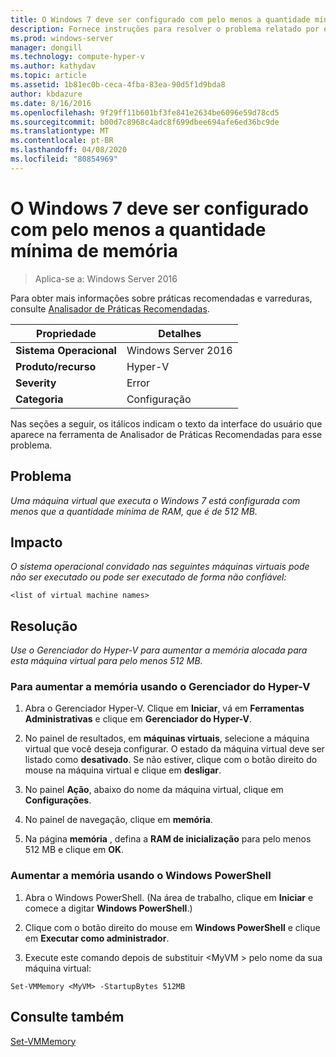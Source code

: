 ```yaml
---
title: O Windows 7 deve ser configurado com pelo menos a quantidade mínima de memória
description: Fornece instruções para resolver o problema relatado por essa regra de Analisador de Práticas Recomendadas. "
ms.prod: windows-server
manager: dongill
ms.technology: compute-hyper-v
ms.author: kathydav
ms.topic: article
ms.assetid: 1b81ec0b-ceca-4fba-83ea-90d5f1d9bda8
author: kbdazure
ms.date: 8/16/2016
ms.openlocfilehash: 9f29ff11b601bf3fe841e2634be6096e59d78cd5
ms.sourcegitcommit: b00d7c8968c4adc8f699dbee694afe6ed36bc9de
ms.translationtype: MT
ms.contentlocale: pt-BR
ms.lasthandoff: 04/08/2020
ms.locfileid: "80854969"
---
```

# <a name="windows-7-should-be-configured-with-at-least-the-minimum-amount-of-memory"></a>O Windows 7 deve ser configurado com pelo menos a quantidade mínima de memória

>Aplica-se a: Windows Server 2016

Para obter mais informações sobre práticas recomendadas e varreduras, consulte [Analisador de Práticas Recomendadas](https://go.microsoft.com/fwlink/?LinkId=122786).  
  
|Propriedade|Detalhes|  
|-|-|  
|**Sistema Operacional**|Windows Server 2016|  
|**Produto/recurso**|Hyper-V|  
|**Severity**|Error|  
|**Categoria**|Configuração|  

Nas seções a seguir, os itálicos indicam o texto da interface do usuário que aparece na ferramenta de Analisador de Práticas Recomendadas para esse problema.

## <a name="issue"></a>Problema  
  
*Uma máquina virtual que executa o Windows 7 está configurada com menos que a quantidade mínima de RAM, que é de 512 MB.*  
  
## <a name="impact"></a>Impacto  
  
*O sistema operacional convidado nas seguintes máquinas virtuais pode não ser executado ou pode ser executado de forma não confiável:*  
```  
<list of virtual machine names>  
```  
## <a name="resolution"></a>Resolução  
  
*Use o Gerenciador do Hyper-V para aumentar a memória alocada para esta máquina virtual para pelo menos 512 MB.*  
  
### <a name="to-increase-the-memory-using-hyper-v-manager"></a>Para aumentar a memória usando o Gerenciador do Hyper-V  
  
1.  Abra o Gerenciador Hyper-V. Clique em **Iniciar**, vá em **Ferramentas Administrativas** e clique em **Gerenciador do Hyper-V**.  
  
2.  No painel de resultados, em **máquinas virtuais**, selecione a máquina virtual que você deseja configurar. O estado da máquina virtual deve ser listado como **desativado**. Se não estiver, clique com o botão direito do mouse na máquina virtual e clique em **desligar**.  
  
3.  No painel **Ação**, abaixo do nome da máquina virtual, clique em **Configurações**.  
  
4.  No painel de navegação, clique em **memória**.  
  
5.  Na página **memória** , defina a **RAM de inicialização** para pelo menos 512 MB e clique em **OK**.  
  
### <a name="increase-the-memory-using-windows-powershell"></a>Aumentar a memória usando o Windows PowerShell  
  
1.  Abra o Windows PowerShell. (Na área de trabalho, clique em **Iniciar** e comece a digitar **Windows PowerShell**.)  
  
2.  Clique com o botão direito do mouse em **Windows PowerShell** e clique em **Executar como administrador**.  
  
3.  Execute este comando depois de substituir \<MyVM > pelo nome da sua máquina virtual:  
  
```  
Set-VMMemory <MyVM> -StartupBytes 512MB  
```  
  
## <a name="see-also"></a>Consulte também  
[Set-VMMemory](https://technet.microsoft.com/library/hh848572.aspx)  
  


